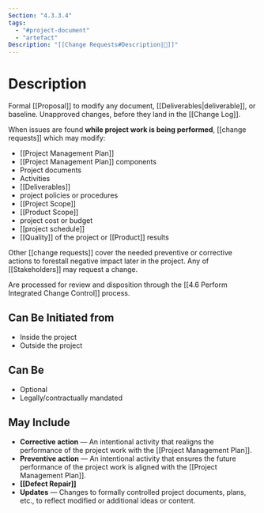 ```yaml
---
Section: "4.3.3.4"
tags:
  - "#project-document"
  - "artefact"
Description: "[[Change Requests#Description|📝]]"
---
```

# Description
Formal [[Proposal]] to modify any document, [[Deliverables|deliverable]], or baseline. Unapproved changes, before they land in the [[Change Log]].

When issues are found **while project work is being performed**, [[change requests]] which may modify:
- [[Project Management Plan]]
- [[Project Management Plan]] components
- Project documents
- Activities
- [[Deliverables]]
- project policies or procedures
- [[Project Scope]]
- [[Product Scope]]
- project cost or budget
- [[project schedule]]
- [[Quality]] of the project or [[Product]] results

Other [[change requests]] cover the needed preventive or corrective actions to forestall negative impact later in the project. Any of [[Stakeholders]] may request a change.

Are processed for review and disposition through the [[4.6 Perform Integrated Change Control]] process.
## Can Be Initiated from
- Inside the project
- Outside the project
## Can Be
- Optional
- Legally/contractually mandated
## May Include
- **Corrective action** — An intentional activity that realigns the performance of the project work with the [[Project Management Plan]].
- **Preventive action** — An intentional activity that ensures the future performance of the project work is aligned with the [[Project Management Plan]].
- **[[Defect Repair]]**
- **Updates** — Changes to formally controlled project documents, plans, etc., to reflect modified or additional ideas or content.
